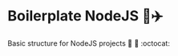 # Boilerplate NodeJS :rainbow::airplane:
Basic structure for NodeJS projects :open_file_folder: :paperclip: :octocat: 
